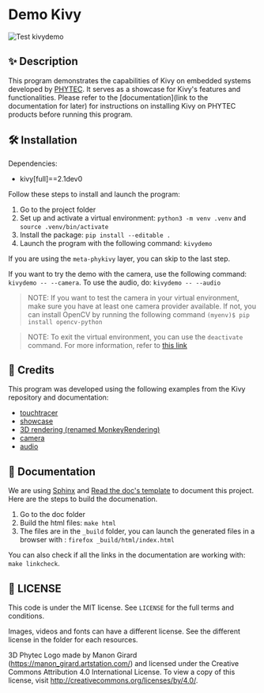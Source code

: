 # Demo Kivy 

![Test kivydemo](https://github.com/MarineVovard/kivy-demo/actions/workflows/kivydemo-workflow.yml/badge.svg)

## ✨ Description

This program demonstrates the capabilities of Kivy on embedded systems developed by [PHYTEC](https://www.phytec.eu/en/startseite/). It serves as a showcase for Kivy's features and functionalities. Please refer to the [documentation](link to the documentation for later) for instructions on installing Kivy on PHYTEC products before running this program.

## 🛠️ Installation 

Dependencies: 
- kivy[full]==2.1dev0

Follow these steps to install and launch the program:
1. Go to the project folder
2. Set up and activate a virtual environment: `python3 -m venv .venv` and `source .venv/bin/activate`
3. Install the package: `pip install --editable .`
4. Launch the program with the following command: `kivydemo`

If you are using the `meta-phykivy` layer, you can skip to the last step.

If you want to try the demo with the camera, use the following command: `kivydemo -- --camera`. 
To use the audio, do: `kivydemo -- --audio`

> NOTE: If you want to test the camera in your virtual environment, make sure you have at least one camera provider available. If not, you can install OpenCV by running the following command
> ```(myenv)$ pip install opencv-python``` 

> NOTE: To exit the virtual environment, you can use the `deactivate` command. For more information, refer to [this link](https://docs.python.org/3/library/venv.html)

## 👥 Credits

This program was developed using the following examples from the Kivy repository and documentation:
- [touchtracer](https://github.com/kivy/kivy/tree/2.1.0.dev0/examples/demo/touchtracer) 
- [showcase](https://github.com/kivy/kivy/tree/2.1.0.dev0/examples/demo/showcase)
- [3D rendering (renamed MonkeyRendering)](https://github.com/kivy/kivy/tree/2.1.0.dev0/examples/3Drendering) 
- [camera](https://github.com/kivy/kivy/tree/2.1.0.dev0/examples/camera)
- [audio](https://github.com/kivy/kivy/tree/2.1.0.dev0/examples/audio)

## 📝 Documentation 

We are using [Sphinx](https://www.sphinx-doc.org/en/master/) and [Read the doc's template](https://sphinx-rtd-theme.readthedocs.io/en/stable/index.html) to document this project. Here are the steps to build the documenation.

1. Go to the doc folder 
2. Build the html files: `make html`
3. The files are in the `_build` folder, you can launch the generated files in a browser with : `firefox _build/html/index.html`

You can also check if all the links in the documentation are working with: `make linkcheck`.


## 📜 LICENSE 

This code is under the MIT license. See `LICENSE` for the full terms and conditions.

Images, videos and fonts can have a different license. See the different license in the folder for each resources. 

3D Phytec Logo made by Manon Girard (https://manon_girard.artstation.com/) and licensed under the Creative Commons Attribution 4.0 International License. To view a copy of this license, visit http://creativecommons.org/licenses/by/4.0/.
